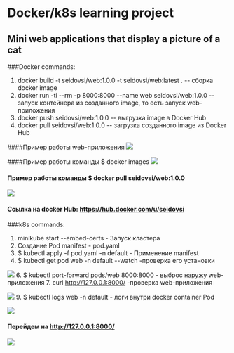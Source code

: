 # Docker/k8s learning project
## Mini web applications that display a picture of a cat

###Docker commands:
1. docker build -t seidovsi/web:1.0.0 -t seidovsi/web:latest .  -- сборка docker image
2. docker run -ti --rm -p 8000:8000 --name web seidovsi/web:1.0.0  -- запуск контейнера из созданного image, то есть запуск web-приложения
3. docker push seidovsi/web:1.0.0 -- выгрузка image в Docker Hub
4. docker pull seidovsi/web:1.0.0 -- загрузка созданного image из Docker Hub

####Пример работы web-приложения 
![](C:\Users\Said\Desktop\1.png)

####Пример работы команды $ docker images
![](C:\Users\Said\Desktop\2.png)

#### Пример работы команды $ docker pull seidovsi/web:1.0.0
![](C:\Users\Said\Desktop\3.png)

#### Ссылка на docker Hub: https://hub.docker.com/u/seidovsi

###k8s commands:
1. minikube start --embed-certs  - Запуск кластера 
2. Создание Pod manifest - pod.yaml
3. $ kubectl apply -f pod.yaml -n default - Применение manifest
4. $ kubectl get pod web -n default --watch -проверка его установки

![](C:\Users\Said\Desktop\4.png)
6. $ kubectl port-forward pods/web 8000:8000  - выброс наружу web-приложения
7. curl http://127.0.0.1:8000/ -проверка web-приложения

![](C:\Users\Said\Desktop\5.png)
9. $ kubectl logs web -n default -  логи внутри docker container Pod

![](C:\Users\Said\Desktop\6.png)

#### Перейдем на http://127.0.0.1:8000/

![](C:\Users\Said\Desktop\7.png)